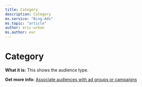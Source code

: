 ```yaml
---
title: Category
description: Category
ms.service: "Bing-Ads"
ms.topic: "article"
author: eric-urban
ms.author: eur
---
```


# Category

**What it is:**  This shows the audience type.

**Get more info:**     [Associate audiences with ad groups or campaigns](../hlp_BA_CONC_Audiences_AssociateAdGroup.md)


